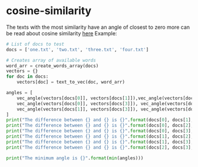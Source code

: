 # cosine-similarity
The texts with the most similarity have an angle of closest to zero
more can be read about cosine similarity [here](https://stackoverflow.com/questions/1746501/can-someone-give-an-example-of-cosine-similarity-in-a-very-simple-graphical-wa)
Example:

```python
# List of docs to test
docs = ['one.txt', 'two.txt', 'three.txt', 'four.txt']

# Creates array of available words
word_arr = create_words_array(docs)
vectors = {}
for doc in docs:
    vectors[doc] = text_to_vec(doc, word_arr)

angles = [
    vec_angle(vectors[docs[0]], vectors[docs[1]]),vec_angle(vectors[docs[0]], vectors[docs[2]]),
    vec_angle(vectors[docs[0]], vectors[docs[3]]), vec_angle(vectors[docs[1]], vectors[docs[2]]),
    vec_angle(vectors[docs[1]], vectors[docs[3]]), vec_angle(vectors[docs[2]], vectors[docs[3]])
]
print("The difference between {} and {} is {}".format(docs[0], docs[1], angles[0]))
print("The difference between {} and {} is {}".format(docs[0], docs[2], angles[1]))
print("The difference between {} and {} is {}".format(docs[0], docs[3], angles[2]))
print("The difference between {} and {} is {}".format(docs[1], docs[2], angles[3]))
print("The difference between {} and {} is {}".format(docs[1], docs[3], angles[4]))
print("The difference between {} and {} is {}".format(docs[2], docs[3], angles[5]))

print("The minimum angle is {}".format(min(angles)))
```
